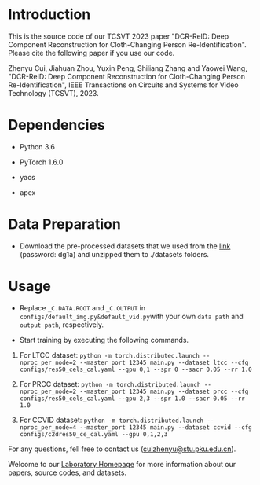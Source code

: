 # Introduction

This is the source code of our TCSVT 2023 paper "DCR-ReID: Deep Component Reconstruction for Cloth-Changing Person Re-Identification". Please cite the following paper if you use our code.

Zhenyu Cui, Jiahuan Zhou, Yuxin Peng, Shiliang Zhang and Yaowei Wang, "DCR-ReID: Deep Component Reconstruction for Cloth-Changing Person Re-Identification", IEEE Transactions on Circuits and Systems for Video Technology (TCSVT), 2023.



# Dependencies

- Python 3.6

- PyTorch 1.6.0

- yacs

- apex



# Data Preparation

- Download the pre-processed datasets that we used from the [link](https://pan.baidu.com/s/1LwAyB1R86P3xMZxIPm1vwQ) (password: dg1a) and unzipped them to ./datasets folders.


# Usage

- Replace `_C.DATA.ROOT` and `_C.OUTPUT` in `configs/default_img.py&default_vid.py`with your own `data path` and `output path`, respectively.

- Start training by executing the following commands.

1. For LTCC dataset: `python -m torch.distributed.launch --nproc_per_node=2 --master_port 12345 main.py --dataset ltcc --cfg configs/res50_cels_cal.yaml --gpu 0,1 --spr 0 --sacr 0.05 --rr 1.0`

2. For PRCC dataset: `python -m torch.distributed.launch --nproc_per_node=2 --master_port 12345 main.py --dataset prcc --cfg configs/res50_cels_cal.yaml --gpu 2,3 --spr 1.0 --sacr 0.05 --rr 1.0`

3. For CCVID dataset: `python -m torch.distributed.launch --nproc_per_node=4 --master_port 12345 main.py --dataset ccvid --cfg configs/c2dres50_ce_cal.yaml --gpu 0,1,2,3`

For any questions, fell free to contact us (cuizhenyu@stu.pku.edu.cn).

Welcome to our [Laboratory Homepage](http://www.icst.pku.edu.cn/mipl/home/) for more information about our papers, source codes, and datasets.

